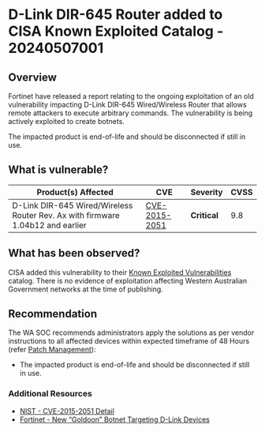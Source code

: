 # D-Link DIR-645 Router added to CISA Known Exploited Catalog - 20240507001

## Overview

Fortinet have released a report relating to the ongoing exploitation of an old vulnerability impacting D-Link DIR-645 Wired/Wireless Router that allows remote attackers to execute arbitrary commands. The vulnerability is being actively exploited to create botnets.

The impacted product is end-of-life and should be disconnected if still in use.

## What is vulnerable?

| Product(s) Affected                                                            | CVE                                                                           | Severity     | CVSS |
| ------------------------------------------------------------------------------ | ----------------------------------------------------------------------------- | ------------ | ---- |
| D-Link DIR-645 Wired/Wireless Router Rev. Ax with firmware 1.04b12 and earlier | [CVE-2015-2051](https://cve.mitre.org/cgi-bin/cvename.cgi?name=CVE-2015-2051) | **Critical** | 9.8  |

## What has been observed?

CISA added this vulnerability to their [Known Exploited Vulnerabilities](https://www.cisa.gov/known-exploited-vulnerabilities-catalog) catalog. There is no evidence of exploitation affecting Western Australian Government networks at the time of publishing.

## Recommendation

The WA SOC recommends administrators apply the solutions as per vendor instructions to all affected devices within expected timeframe of 48 Hours (refer [Patch Management](../guidelines/patch-management.md)):

- The impacted product is end-of-life and should be disconnected if still in use.

### Additional Resources

- [NIST - CVE-2015-2051 Detail](https://nvd.nist.gov/vuln/detail/CVE-2015-2051)
- [Fortinet - New “Goldoon” Botnet Targeting D-Link Devices](https://www.fortinet.com/blog/threat-research/new-goldoon-botnet-targeting-d-link-devices?&web_view=true)
